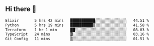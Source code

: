 ## Hi there 👋

<!--
**whirlun/whirlun** is a ✨ _special_ ✨ repository because its `README.md` (this file) appears on your GitHub profile.

Here are some ideas to get you started:

- 🔭 I’m currently working on ...
- 🌱 I’m currently learning ...
- 👯 I’m looking to collaborate on ...
- 🤔 I’m looking for help with ...
- 💬 Ask me about ...
- 📫 How to reach me: ...
- 😄 Pronouns: ...
- ⚡ Fun fact: ...
-->
<!--START_SECTION:waka-->

```txt
Elixir       5 hrs 42 mins   ███████████░░░░░░░░░░░░░░   44.51 %
Python       5 hrs 19 mins   ██████████▒░░░░░░░░░░░░░░   41.58 %
Terraform    1 hr 1 min      ██░░░░░░░░░░░░░░░░░░░░░░░   08.03 %
TypeScript   24 mins         ▓░░░░░░░░░░░░░░░░░░░░░░░░   03.16 %
Git Config   11 mins         ▒░░░░░░░░░░░░░░░░░░░░░░░░   01.51 %
```

<!--END_SECTION:waka-->
